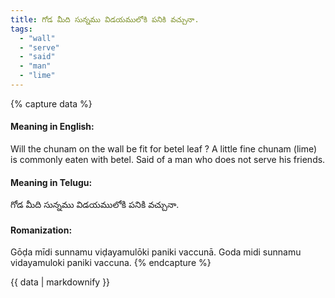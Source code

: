 ```yaml
---
title: గోడ మీది సున్నము విడయములోకి పనికి వచ్చునా.
tags:
  - "wall"
  - "serve"
  - "said"
  - "man"
  - "lime"
---
```


{% capture data %}
#### Meaning in English:
Will the chunam on the wall be fit for betel leaf ?
A little fine chunam (lime) is commonly eaten with betel.
Said of a man who does not serve his friends.

#### Meaning in Telugu:
గోడ మీది సున్నము విడయములోకి పనికి వచ్చునా.

#### Romanization:
Gōḍa mīdi sunnamu viḍayamulōki paniki vaccunā.
Goda midi sunnamu vidayamuloki paniki vaccuna.
{% endcapture %}

{{ data | markdownify }}

